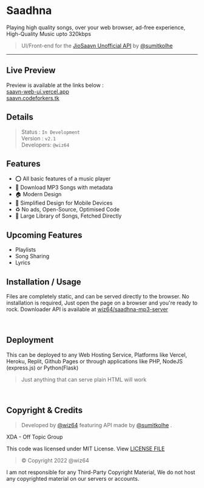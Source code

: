 # Saadhna
Playing high quality songs, over your web browser, ad-free experience, High-Quality Music upto 320kbps
> UI/Front-end for the [JioSaavn Unofficial API](https://github.com/sumitkolhe/jiosaavn-api) by [@sumitkolhe](https://github.com/sumitkolhe)

---

## Live Preview
Preview is available at the links below : <br>
[saavn-web-ui.vercel.app](https://saavn-web-ui.vercel.app/)<br>
[saavn.codeforkers.tk](https://saavn.codeforkers.tk)

## Details
> Status : `In Development`<br>
Version : `v2.1` <br>
Developers: `@wiz64`
## Features
- ⭕ All basic features of a music player
- :green_apple: Download MP3 Songs with metadata
- 🏠 Modern Design
- 📱 Simplified Design for Mobile Devices
- ♻ No ads, Open-Source, Optimised Code
- 🎵 Large Library of Songs, Fetched Directly
  
## Upcoming Features
- Playlists
- Song Sharing
- Lyrics
  
## Installation / Usage

Files are completely static, and can be served directly to the browser. No installation is required, Just open the page on a browser and you're ready to rock.
Downloader API is available at [wiz64/saadhna-mp3-server](https://github.com/wiz64/saadhna-mp3-server)

<br>

## Deployment
This can be deployed to any Web Hosting Service, Platforms like Vercel, Heroku, Replit, Github Pages or through applications like PHP, NodeJS (express.js) or Python(Flask)

> Just anything that can serve plain HTML will work

<br>

## Copyright & Credits
> Developed by [@wiz64](https://github.com/wiz64) featuring API made by [@sumitkolhe](https://github/sumitkolhe) .

XDA - Off Topic Group

This code was licensed under MIT License. View [LICENSE FILE](./LICENSE)
> &copy;  Copyright 2022 @wiz64

I am not responsible for any Third-Party Copyright Material, We do not host any copyrighted material on our servers or accounts.
